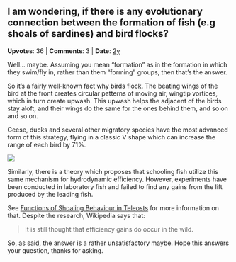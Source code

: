 ## I am wondering, if there is any evolutionary connection between the formation of fish (e.g shoals of sardines) and bird flocks?
    
**Upvotes**: 36 | **Comments**: 3 | **Date**: [2y](https://www.quora.com/I-am-wondering-if-there-is-any-evolutionary-connection-between-the-formation-of-fish-e-g-shoals-of-sardines-and-bird-flocks/answer/Gary-Meaney)

Well… maybe. Assuming you mean “formation” as in the formation in which they swim/fly in, rather than them “forming” groups, then that’s the answer.

So it’s a fairly well-known fact why birds flock. The beating wings of the bird at the front creates circular patterns of moving air, wingtip vortices, which in turn create upwash. This upwash helps the adjacent of the birds stay aloft, and their wings do the same for the ones behind them, and so on and so on.

Geese, ducks and several other migratory species have the most advanced form of this strategy, flying in a classic V shape which can increase the range of each bird by 71%.

![](https://qph.fs.quoracdn.net/main-qimg-1422d8828c5596aa5a24ad0fae5b3ed0-lq)

Similarly, there is a theory which proposes that schooling fish utilize this same mechanism for hydrodynamic efficiency. However, experiments have been conducted in laboratory fish and failed to find any gains from the lift produced by the leading fish.

See [Functions of Shoaling Behaviour in Teleosts](https://www.researchgate.net/publication/238235966_Functions_of_Shoaling_Behaviour_in_Teleosts "www.researchgate.net") for more information on that. Despite the research, Wikipedia says that:

> It is still thought that efficiency gains do occur in the wild.

So, as said, the answer is a rather unsatisfactory maybe. Hope this answers your question, thanks for asking.


